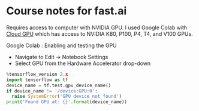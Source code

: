# Course notes for fast.ai

Requires access to computer with NVIDIA GPU. I used Google Colab with [Cloud GPU](https://cloud.google.com/gpu) which has access to NVIDIA K80, P100, P4, T4, and V100 GPUs.


Google Colab : Enabling and testing the GPU
* Navigate to Edit → Notebook Settings
* Select GPU from the Hardware Accelerator drop-down

```python
%tensorflow_version 2.x
import tensorflow as tf
device_name = tf.test.gpu_device_name()
if device_name != '/device:GPU:0':
  raise SystemError('GPU device not found')
print('Found GPU at: {}'.format(device_name))
```
